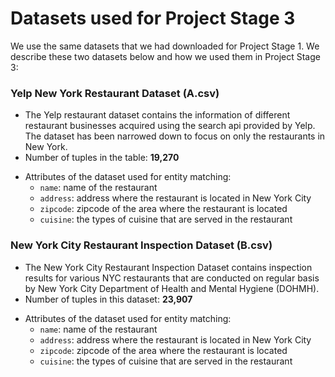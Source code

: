 # Datasets used for Project Stage 3

We use the same datasets that we had downloaded for Project Stage 1. We describe these two datasets below and how we used them in Project Stage 3:

### Yelp New York Restaurant Dataset (A.csv)
  - The Yelp restaurant dataset contains the information of different restaurant businesses acquired using the search api provided by Yelp. The dataset has been narrowed down to focus on only the restaurants in New York.
  - Number of tuples in the table: **19,270** 
  * Attributes of the dataset used for entity matching:
	 * `name`: name of the restaurant
	 * `address`: address where the restaurant is located in New York City
	 * `zipcode`: zipcode of the area where the restaurant is located
	 * `cuisine`: the types of cuisine that are served in the restaurant

### New York City Restaurant Inspection Dataset (B.csv)
 - The New York City Restaurant Inspection Dataset contains inspection results for various NYC restaurants that are conducted on regular basis by New York City Department of Health and Mental Hygiene (DOHMH).
 -  Number of tuples in this dataset: **23,907**
 * Attributes of the dataset used for entity matching:
	 * `name`: name of the restaurant
	 * `address`: address where the restaurant is located in New York City
	 * `zipcode`: zipcode of the area where the restaurant is located
	 * `cuisine`: the types of cuisine that are served in the restaurant